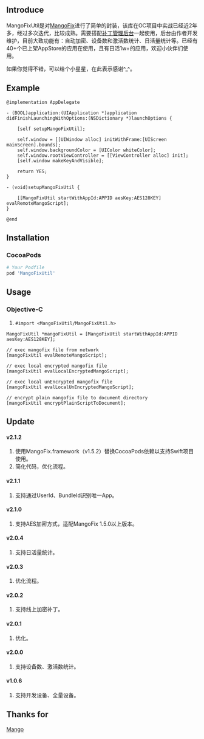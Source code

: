 ## Introduce

MangoFixUtil是对[MangoFix](https://github.com/YPLiang19/Mango)进行了简单的封装，该库在OC项目中实战已经近2年多，经过多次迭代，比较成熟。需要搭配[补丁管理后台](http://patchhub.top/mangofix/login)一起使用，后台由作者开发维护，目前大致功能有：自动加密、设备数和激活数统计、日活量统计等。已经有40+个已上架AppStore的应用在使用，且有日活1w+的应用，欢迎小伙伴们使用。

如果你觉得不错，可以给个小星星，在此表示感谢^_^。

## Example

```objc
@implementation AppDelegate

- (BOOL)application:(UIApplication *)application didFinishLaunchingWithOptions:(NSDictionary *)launchOptions {
    
    [self setupMangoFixUtil];
    
    self.window = [[UIWindow alloc] initWithFrame:[UIScreen mainScreen].bounds];
    self.window.backgroundColor = [UIColor whiteColor];
    self.window.rootViewController = [[ViewController alloc] init];
    [self.window makeKeyAndVisible];
            
    return YES;
}

- (void)setupMangoFixUtil {
    
    [[MangoFixUtil startWithAppId:APPID aesKey:AES128KEY] evalRemoteMangoScript];
}

@end
```
## Installation

### CocoaPods

```ruby
# Your Podfile
pod 'MangoFixUtil'
```

## Usage

### Objective-C
1. `#import <MangoFixUtil/MangoFixUtil.h>`

```objc
MangoFixUtil *mangoFixUtil = [MangoFixUtil startWithAppId:APPID aesKey:AES128KEY];

// exec mangofix file from network
[mangoFixUtil evalRemoteMangoScript];

// exec local encrypted mangofix file
[mangoFixUtil evalLocalEncryptedMangoScript];

// exec local unEncrypted mangofix file
[mangoFixUtil evalLocalUnEncryptedMangoScript];

// encrypt plain mangofix file to document directory
[mangoFixUtil encryptPlainScriptToDocument];

```
## Update

#### v2.1.2
1. 使用MangoFix.framework（v1.5.2）替换CocoaPods依赖以支持Swift项目使用。
2. 简化代码，优化流程。

#### v2.1.1
1. 支持通过UserId、BundleId识别唯一App。

#### v2.1.0
1. 支持AES加密方式，适配MangoFix 1.5.0以上版本。

#### v2.0.4
1. 支持日活量统计。

#### v2.0.3
1. 优化流程。

#### v2.0.2
1. 支持线上加密补丁。

#### v2.0.1
1. 优化。

#### v2.0.0
1. 支持设备数、激活数统计。

#### v1.0.6
1. 支持开发设备、全量设备。

## Thanks for
[Mango](https://github.com/YPLiang19/Mango)
